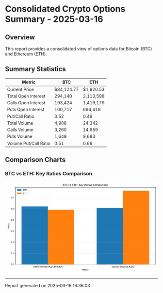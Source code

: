 # Consolidated Crypto Options Summary - 2025-03-16

## Overview

This report provides a consolidated view of options data for Bitcoin (BTC) and Ethereum (ETH).

## Summary Statistics

| Metric | BTC | ETH |
|--------|-----|-----|
| Current Price | $84,124.77 | $1,920.53 |
| Total Open Interest | 294,140 | 2,113,598 |
| Calls Open Interest | 193,424 | 1,419,179 |
| Puts Open Interest | 100,717 | 694,419 |
| Put/Call Ratio | 0.52 | 0.49 |
| Total Volume | 4,908 | 24,342 |
| Calls Volume | 3,260 | 14,659 |
| Puts Volume | 1,649 | 9,683 |
| Volume Put/Call Ratio | 0.51 | 0.66 |

## Comparison Charts

### BTC vs ETH: Key Ratios Comparison

![BTC vs ETH Ratios](btc_eth_ratios_comparison_20250316_163603.png)



---

Report generated on 2025-03-16 16:36:03

